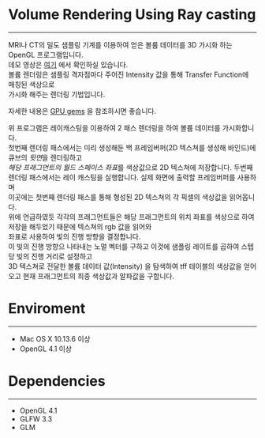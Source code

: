 # Volume Rendering Using Ray casting
-------------------------------------
MRI나 CT의 밀도 샘플링 기계를 이용하여 얻은 볼륨 데이터를 3D 가시화 하는 OpenGL 프로그램입니다.  
데모 영상은 [여기](https://www.youtube.com/watch?v=JTLe6dv1wfQ) 에서 확인하실 있습니다.  
볼륨 렌더링은 샘플링 격자점마다 주어진 Intensity 값을 통해 Transfer Function에 매칭된 색상으로  
가시화 해주는 렌더링 기법입니다.  

자세한 내용은 [GPU gems](https://developer.download.nvidia.com/books/HTML/gpugems/gpugems_ch39.html) 을 참조하시면 좋습니다.  

위 프로그램은 레이캐스팅을 이용하여 2 패스 렌더링을 하여 볼륨 데이터를 가시화합니다.  
첫번째 렌더링 패스에서는 미리 생성해둔 백 프레임버퍼(2D 텍스쳐를 생성해 바인드)에 큐브의 *뒷면*을 렌더링하고  
*해당 프래그먼트의 월드 스페이스 좌표*를 색상값으로 2D 텍스쳐에 저장합니다. 
두번째 렌더링 패스에서는 레이 캐스팅을 실행합니다. 실제 화면에 출력할 프레임버퍼를 사용하며  
이곳에는 첫번째 렌더링 패스를 통해 형성된 2D 텍스쳐의 각 픽셀의 색상값을 읽어옵니다.  
위에 언급하였듯 각각의 프래그먼트들은 해당 프래그먼트의 위치 좌표를 색상으로 하여 저장을 해두었기 때문에 텍스쳐의 rgb 값을 읽어와  
좌표로 사용하여 빛의 진행 방향을 결정합니다.  
이 빛의 진행 방향으 나타내는 노멀 벡터를 구하고 이것에 샘플링 레이트를 곱하여 스텝당 빛의 진행 거리로 설정하고  
3D 텍스쳐로 전달한 볼륨 데이터 값(Intensity) 을 탐색하여 tff 테이블의 색상값을 얻어오고 현재 프래그먼트의 최종 색상값과 알파값을 구합니다.   


# Enviroment
______________
* Mac OS X 10.13.6 이상
* OpenGL 4.1 이상  

# Dependencies
_______________
* OpenGL 4.1 
* GLFW 3.3  
* GLM  
